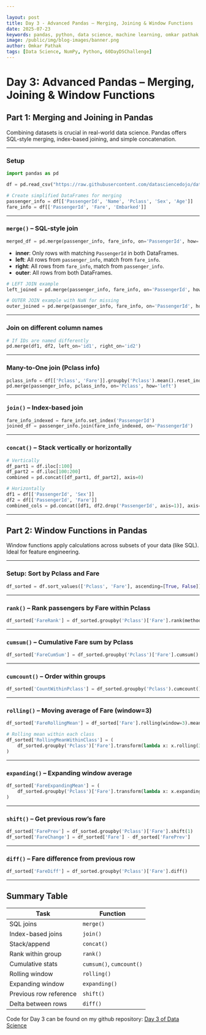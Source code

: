```yaml
---

layout: post
title: Day 3 - Advanced Pandas – Merging, Joining & Window Functions
date: 2025-07-23
keywords: pandas, python, data science, machine learning, omkar pathak python, omkar pathak data science
image: /public/img/blog-images/banner.png
author: Omkar Pathak
tags: [Data Science, NumPy, Python, 60DayDSChallenge]
---
```


# Day 3: Advanced Pandas – Merging, Joining & Window Functions

## Part 1: Merging and Joining in Pandas

Combining datasets is crucial in real-world data science. Pandas offers SQL-style merging, index-based joining, and simple concatenation.

---

### Setup

```python
import pandas as pd

df = pd.read_csv("https://raw.githubusercontent.com/datasciencedojo/datasets/master/titanic.csv")

# Create simplified DataFrames for merging
passenger_info = df[['PassengerId', 'Name', 'Pclass', 'Sex', 'Age']]
fare_info = df[['PassengerId', 'Fare', 'Embarked']]
```

---

### `merge()` – SQL-style join

```python
merged_df = pd.merge(passenger_info, fare_info, on='PassengerId', how='inner')
```

- **inner**: Only rows with matching `PassengerId` in both DataFrames.
- **left**: All rows from `passenger_info`, match from `fare_info`.
- **right**: All rows from `fare_info`, match from `passenger_info`.
- **outer**: All rows from both DataFrames.

```python
# LEFT JOIN example
left_joined = pd.merge(passenger_info, fare_info, on='PassengerId', how='left')
```

```python
# OUTER JOIN example with NaN for missing
outer_joined = pd.merge(passenger_info, fare_info, on='PassengerId', how='outer')
```

---

### Join on different column names

```python
# If IDs are named differently
pd.merge(df1, df2, left_on='id1', right_on='id2')
```

---

### Many-to-One join (Pclass info)

```python
pclass_info = df[['Pclass', 'Fare']].groupby('Pclass').mean().reset_index()
pd.merge(passenger_info, pclass_info, on='Pclass', how='left')
```

---

### `join()` – Index-based join

```python
fare_info_indexed = fare_info.set_index('PassengerId')
joined_df = passenger_info.join(fare_info_indexed, on='PassengerId')
```

---

### `concat()` – Stack vertically or horizontally

```python
# Vertically
df_part1 = df.iloc[:100]
df_part2 = df.iloc[100:200]
combined = pd.concat([df_part1, df_part2], axis=0)

# Horizontally
df1 = df[['PassengerId', 'Sex']]
df2 = df[['PassengerId', 'Fare']]
combined_cols = pd.concat([df1, df2.drop('PassengerId', axis=1)], axis=1)
```

---

## Part 2: Window Functions in Pandas

Window functions apply calculations across subsets of your data (like SQL). Ideal for feature engineering.

---

### Setup: Sort by Pclass and Fare

```python
df_sorted = df.sort_values(['Pclass', 'Fare'], ascending=[True, False])
```

---

### `rank()` – Rank passengers by Fare within Pclass

```python
df_sorted['FareRank'] = df_sorted.groupby('Pclass')['Fare'].rank(method='dense', ascending=False)
```

---

### `cumsum()` – Cumulative Fare sum by Pclass

```python
df_sorted['FareCumSum'] = df_sorted.groupby('Pclass')['Fare'].cumsum()
```

---

### `cumcount()` – Order within groups

```python
df_sorted['CountWithinPclass'] = df_sorted.groupby('Pclass').cumcount() + 1
```

---

### `rolling()` – Moving average of Fare (window=3)

```python
df_sorted['FareRollingMean'] = df_sorted['Fare'].rolling(window=3).mean()
```

```python
# Rolling mean within each class
df_sorted['RollingMeanWithinClass'] = (
    df_sorted.groupby('Pclass')['Fare'].transform(lambda x: x.rolling(3, min_periods=1).mean())
)
```

---

### `expanding()` – Expanding window average

```python
df_sorted['FareExpandingMean'] = (
    df_sorted.groupby('Pclass')['Fare'].transform(lambda x: x.expanding().mean())
)
```

---

### `shift()` – Get previous row’s fare

```python
df_sorted['FarePrev'] = df_sorted.groupby('Pclass')['Fare'].shift(1)
df_sorted['FareChange'] = df_sorted['Fare'] - df_sorted['FarePrev']
```

---

### `diff()` – Fare difference from previous row

```python
df_sorted['FareDiff'] = df_sorted.groupby('Pclass')['Fare'].diff()
```

---

## Summary Table

| Task                     | Function               |
|--------------------------|------------------------|
| SQL joins                | `merge()`              |
| Index-based joins        | `join()`               |
| Stack/append             | `concat()`             |
| Rank within group        | `rank()`               |
| Cumulative stats         | `cumsum()`, `cumcount()`|
| Rolling window           | `rolling()`            |
| Expanding window         | `expanding()`          |
| Previous row reference   | `shift()`              |
| Delta between rows       | `diff()`               |


Code for Day 3 can be found on my github repository: [Day 3 of Data Science](https://github.com/OmkarPathak/data-science-notes/blob/main/Day%203%20-%20Advanced%20Pandas.ipynb)
